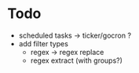 # Todo
- scheduled tasks -> ticker/gocron ?
- add filter types
  - regex -> regex replace
  - regex extract (with groups?)